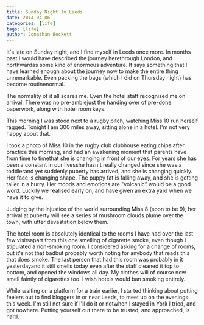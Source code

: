 ```yaml
---
title: Sunday Night In Leeds
date: 2014-04-06
categories: [life]
tags: [life]
author: Jonathan Beckett
---
```


It's late on Sunday night, and I find myself in Leeds once more. In months past I would have described the journey herethrough London, and northwardas some kind of enormous adventure. It says something that I have learned enough about the journey now to make the entire thing unremarkable. Even packing the bags (which I did on Thursday night) has become routinenormal.

The normality of it all scares me. Even the hotel staff recognised me on arrival. There was no pre-amblejust the handing over of pre-done paperwork, along with hotel room keys.

This morning I was stood next to a rugby pitch, watching Miss 10 run herself ragged. Tonight I am 300 miles away, sitting alone in a hotel. I'm not very happy about that.

I took a photo of Miss 10 in the rugby club clubhouse eating chips after practice this morning, and had an awakening moment that parents have from time to timethat she is changing in front of our eyes. For years she has been a constant in our livesshe hasn't really changed since she was a toddlerand yet suddenly puberty has arrived, and she is changing quickly. Her face is changing shape. The puppy fat is falling away, and she is getting taller in a hurry. Her moods and emotions are "volcanic" would be a good word. Luckily we realised early on, and have given an extra yard when we have it to give.

Judging by the injustice of the world surrounding Miss 8 (soon to be 9), her arrival at puberty will see a series of mushroom clouds plume over the town, with utter devastation below them.

The hotel room is absolutely identical to the rooms I have had over the last few visitsapart from this one smelling of cigarette smoke, even though I stipulated a non-smoking room. I considered asking for a change of rooms, but it's not that  badbut probably worth noting for anybody that reads this that does smoke. The last person that had this room was probably in it yesterdayand it still smells today even after the staff cleaned it top to bottom, and opened the windows all day. My clothes will of course now smell faintly of cigarettes too. I wish hotels would ban smoking entirely.

While waiting on a platform for a train earlier, I started thinking about putting feelers out to find bloggers in or near Leeds, to meet up on the evenings this week. I'm still not sure if I'll do it or notwhen I stayed in York I tried, and got nowhere. Putting yourself out there to be trusted, and approached, is hard.
